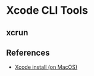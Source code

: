 # Xcode CLI Tools

## xcrun

## References
- [Xcode install (on MacOS)](https://wilsonmar.github.io/xcode/)

